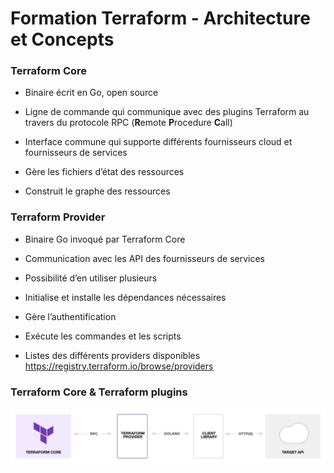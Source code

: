 # Formation Terraform - Architecture et Concepts

### Terraform Core

- Binaire écrit en Go, open source

- Ligne de commande qui communique avec des plugins Terraform au travers du protocole RPC (**R**emote **P**rocedure **C**all)

- Interface commune qui supporte différents fournisseurs cloud et fournisseurs de services

- Gère les fichiers d’état des ressources

- Construit le graphe des ressources

### Terraform Provider

- Binaire Go invoqué par Terraform Core

- Communication avec les API des fournisseurs de services 

- Possibilité d’en utiliser plusieurs

- Initialise et installe les dépendances nécessaires

- Gère l’authentification

- Exécute les commandes et les scripts

- Listes des différents providers disponibles https://registry.terraform.io/browse/providers  


### Terraform Core & Terraform plugins



![](images/terraform/terraform_protocol_registry.png)


